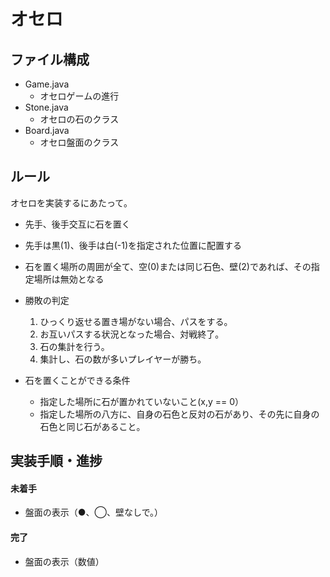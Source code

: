 # オセロ
## ファイル構成
- Game.java
  - オセロゲームの進行
- Stone.java
  - オセロの石のクラス
- Board.java
  - オセロ盤面のクラス

## ルール
オセロを実装するにあたって。
- 先手、後手交互に石を置く
- 先手は黒(1)、後手は白(-1)を指定された位置に配置する
- 石を置く場所の周囲が全て、空(0)または同じ石色、壁(2)であれば、その指定場所は無効となる
  
- 勝敗の判定
  1. ひっくり返せる置き場がない場合、パスをする。
  2. お互いパスする状況となった場合、対戦終了。
  3. 石の集計を行う。 
  4. 集計し、石の数が多いプレイヤーが勝ち。

- 石を置くことができる条件
  - 指定した場所に石が置かれていないこと(x,y == 0）
  - 指定した場所の八方に、自身の石色と反対の石があり、その先に自身の石色と同じ石があること。

## 実装手順・進捗
#### 未着手
- 盤面の表示（●、◯、壁なしで。）

#### 完了
- 盤面の表示（数値）